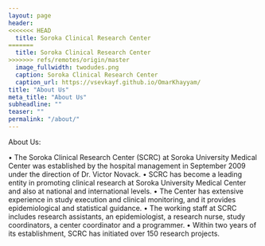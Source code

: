 ```yaml
---
layout: page
header:
<<<<<<< HEAD
  title: Soroka Clinical Research Center 
=======
  title: Soroka Clinical Research Center
>>>>>>> refs/remotes/origin/master
  image_fullwidth: twodudes.png
  caption: Soroka Clinical Research Center
  caption_url: https://vsevkayf.github.io/OmarKhayyam/
title: "About Us"
meta_title: "About Us"
subheadline: ""
teaser: ""
permalink: "/about/"
---
```

About Us:


• The Soroka Clinical Research Center (SCRC) at Soroka University Medical Center was established by the hospital management in September 2009 under the direction of  Dr. Victor Novack.
• SCRC has become a leading entity in promoting clinical research at Soroka University Medical Center and also at national and international levels.
• The Center has extensive experience in study execution and clinical monitoring, and it provides epidemiological and statistical guidance.
• The working staff at SCRC includes  research assistants, an epidemiologist, a research nurse, study coordinators, a center coordinator and a programmer.
• Within two years of its establishment, SCRC has initiated over 150 research projects.
